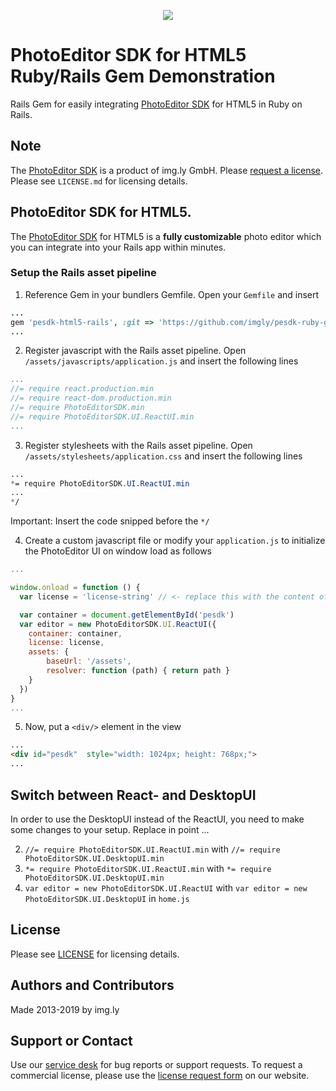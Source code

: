 <p align="center">
  <img src="http://static.photoeditorsdk.com/logo.png" />
</p>

# PhotoEditor SDK for HTML5 Ruby/Rails Gem Demonstration
Rails Gem for easily integrating [PhotoEditor SDK](https://www.photoeditorsdk.com/?utm_campaign=Projects&utm_source=Github&utm_medium=Side_Projects&utm_content=Ruby-Gem-Demo) for HTML5 in Ruby on Rails.

## Note 
The [PhotoEditor SDK](https://www.photoeditorsdk.com/?utm_campaign=Projects&utm_source=Github&utm_medium=Side_Projects&utm_content=Ruby-Gem-Demo) is a product of img.ly GmbH. 
Please [request a license](https://account.photoeditorsdk.com/pricing?product=pesdk?utm_campaign=Projects&utm_source=Github&utm_medium=Side_Projects&utm_content=Ruby-Gem-Demo). Please see `LICENSE.md` for licensing details.


## PhotoEditor SDK for HTML5.
The [PhotoEditor SDK](https://www.photoeditorsdk.com/?utm_campaign=Projects&utm_source=Github&utm_medium=Side_Projects&utm_content=Ruby-Gem-Demo) for HTML5 is a **fully customizable** photo editor which you can integrate into your Rails app within minutes.

### Setup the Rails asset pipeline

1. Reference Gem in your bundlers Gemfile. Open your `Gemfile` and insert
```ruby
...
gem 'pesdk-html5-rails', :git => 'https://github.com/imgly/pesdk-ruby-gem-demo.git'
...
```
2. Register javascript with the Rails asset pipeline. Open `/assets/javascripts/application.js` and insert the following lines 

```javascript
...
//= require react.production.min
//= require react-dom.production.min
//= require PhotoEditorSDK.min
//= require PhotoEditorSDK.UI.ReactUI.min
...
```

3. Register stylesheets with the Rails asset pipeline.
Open `/assets/stylesheets/application.css` and insert the following lines
```css
...
*= require PhotoEditorSDK.UI.ReactUI.min
...
*/
```
Important: Insert the code snipped before the `*/`

4. Create a custom javascript file or modify your `application.js` to initialize the PhotoEditor UI on window load as follows 

```javascript
...

window.onload = function () {
  var license = 'license-string' // <- replace this with the content of your license file. The JSON-object needs to be in string format

  var container = document.getElementById('pesdk')  
  var editor = new PhotoEditorSDK.UI.ReactUI({
    container: container,
    license: license,
    assets: {
        baseUrl: '/assets', 
        resolver: function (path) { return path }
    }
  })
}
...

```

5. Now, put a `<div/>` element in the view 
```html
...
<div id="pesdk"  style="width: 1024px; height: 768px;">
...
```

## Switch between React- and DesktopUI
In order to use the DesktopUI instead of the ReactUI, you need to make some changes to your setup. Replace in point ...

2.  `//= require PhotoEditorSDK.UI.ReactUI.min` with `//= require PhotoEditorSDK.UI.DesktopUI.min`
3.  `*= require PhotoEditorSDK.UI.ReactUI.min` with `*= require PhotoEditorSDK.UI.DesktopUI.min`
4.  `var editor = new PhotoEditorSDK.UI.ReactUI` with `var editor = new PhotoEditorSDK.UI.DesktopUI` in `home.js`

## License
Please see [LICENSE](https://github.com/imgly/pesdk-html5-rails/blob/master/LICENSE.md) for licensing details.

## Authors and Contributors
Made 2013-2019 by img.ly

## Support or Contact
Use our [service desk](https://support.photoeditorsdk.com) for bug reports or support requests. To request a commercial license, please use the [license request form](https://account.photoeditorsdk.com/pricing?product=pesdk?utm_campaign=Projects&utm_source=Github&utm_medium=Side_Projects&utm_content=Ruby-Gem-Demo) on our website.


